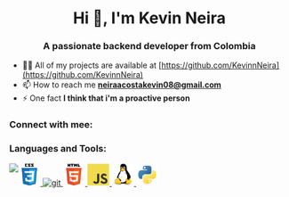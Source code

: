 <h1 align="center">Hi 👋, I'm Kevin Neira</h1>
<h3 align="center">A passionate backend developer from Colombia</h3>

- 👨‍💻 All of my projects are available at [https://github.com/KevinnNeira](https://github.com/KevinnNeira)
- 📫 How to reach me **neiraacostakevin08@gmail.com**
- ⚡ One fact **I think that i'm a proactive person**
<h3 align="left">Connect with mee:</h3>
<p align="left">
</p>

<h3 align="left">Languages and Tools:</h3>
<img src="[https://images.app.goo.gl/W4MWQUvxwoExSdpZ7](https://i.pinimg.com/originals/dd/52/8a/dd528a8fe12733fcffec8f7587c21685.gif)"
<p align="left"> <a href="https://www.w3schools.com/css/" target="_blank" rel="noreferrer"> <img src="https://raw.githubusercontent.com/devicons/devicon/master/icons/css3/css3-original-wordmark.svg" alt="css3" width="40" height="40"/> </a> <a href="https://git-scm.com/" target="_blank" rel="noreferrer"> <img src="https://www.vectorlogo.zone/logos/git-scm/git-scm-icon.svg" alt="git" width="40" height="40"/> </a> <a href="https://www.w3.org/html/" target="_blank" rel="noreferrer"> <img src="https://raw.githubusercontent.com/devicons/devicon/master/icons/html5/html5-original-wordmark.svg" alt="html5" width="40" height="40"/> </a> <a href="https://developer.mozilla.org/en-US/docs/Web/JavaScript" target="_blank" rel="noreferrer"> <img src="https://raw.githubusercontent.com/devicons/devicon/master/icons/javascript/javascript-original.svg" alt="javascript" width="40" height="40"/> </a> <a href="https://www.linux.org/" target="_blank" rel="noreferrer"> <img src="https://raw.githubusercontent.com/devicons/devicon/master/icons/linux/linux-original.svg" alt="linux" width="40" height="40"/> </a> <a href="https://www.python.org" target="_blank" rel="noreferrer"> <img src="https://raw.githubusercontent.com/devicons/devicon/master/icons/python/python-original.svg" alt="python" width="40" height="40"/> </a> </p>

